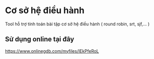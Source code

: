 # Cơ sở hệ điều hành
Tool hỗ trợ tính toán bài tập cơ sở hệ điều hành ( round robin, srt, sjf,... )
## Sử dụng online tại đây
https://www.onlinegdb.com/myfiles/IEkPfeRoL

